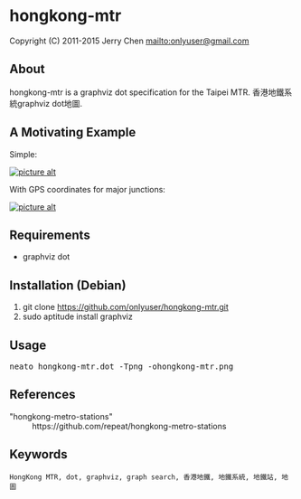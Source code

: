 hongkong-mtr
==========

Copyright (C) 2011-2015 Jerry Chen <mailto:onlyuser@gmail.com>

About
-----

hongkong-mtr is a graphviz dot specification for the Taipei MTR.
香港地鐵系統graphviz dot地圖.

A Motivating Example
--------------------

Simple:

[![picture alt](https://sites.google.com/site/onlyuser/files/hongkong-mtr_thumb.png "hongkong-mtr")](https://sites.google.com/site/onlyuser/files/hongkong-mtr.png)

With GPS coordinates for major junctions:

[![picture alt](https://sites.google.com/site/onlyuser/files/hongkong-mtr_with_pos_thumb.png "hongkong-mtr_with_pos")](https://sites.google.com/site/onlyuser/files/hongkong-mtr_with_pos.png)

Requirements
------------

* graphviz dot

Installation (Debian)
---------------------

1. git clone https://github.com/onlyuser/hongkong-mtr.git
2. sudo aptitude install graphviz

Usage
-----

<pre>
neato hongkong-mtr.dot -Tpng -ohongkong-mtr.png
</pre>

References
----------

<dl>
    <dt>"hongkong-metro-stations"</dt>
    <dd>https://github.com/repeat/hongkong-metro-stations</dd>
</dl>

Keywords
--------

    HongKong MTR, dot, graphviz, graph search, 香港地鐵, 地鐵系統, 地鐵站, 地圖
